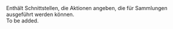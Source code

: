 <Namespace Name="Microsoft.Azure.Management.ResourceManager.Fluent.Core.CollectionActions">
  <Docs>
    <summary>Enthält Schnittstellen, die Aktionen angeben, die für Sammlungen ausgeführt werden können.</summary> 
    <remarks>To be added.</remarks>
  </Docs>
</Namespace>
